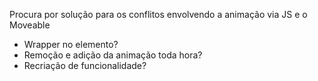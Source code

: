 Procura por solução para os conflitos envolvendo a animação via JS e o Moveable

- Wrapper no elemento?
- Remoção e adição da animação toda hora?
- Recriação de funcionalidade?